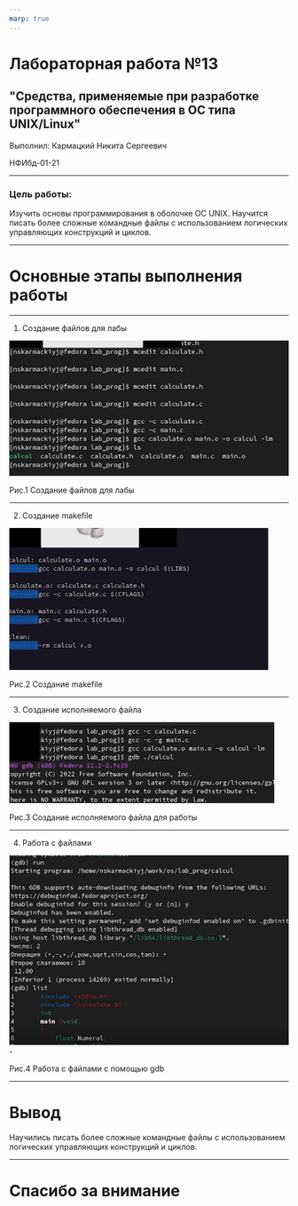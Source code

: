 ```yaml
---
marp: true
---
```


# Лабораторная работа №13

## "Средства, применяемые при разработке программного обеспечения в ОС типа UNIX/Linux"

Выполнил: Кармацкий Никита Сергеевич

НФИбд-01-21

___

### Цель работы:

Изучить основы программирования в оболочке ОС UNIX. Научится писать более сложные командные файлы с использованием логических управляющих конструкций и циклов.

____


# Основные этапы выполнения работы

___

1. Создание файлов для лабы 

![Скрипт 1](screen/1.png)

Рис.1 Создание файлов для лабы 

___

2. Создание makefile 

![Скрипт 2](screen/3.png)

Рис.2 Создание makefile 

___


3. Создание исполняемого файла

![Скрипт 3](screen/4.png)

Рис.3 Создание исполняемого файла для работы

___


4. Работа с файлами

![Скрипт 4](screen/2.png)-

Рис.4 Работа с файлами с помощью gdb

___

# Вывод

Научились писать более сложные командные файлы с использованием логических управляющих конструкций и циклов.
___

# Спасибо за внимание